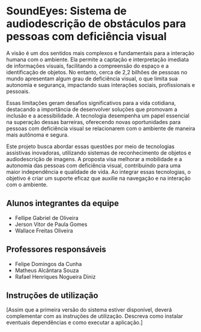 # SoundEyes: Sistema de audiodescrição de obstáculos para pessoas com deficiência visual

A visão é um dos sentidos mais complexos e fundamentais para a interação humana com o ambiente. Ela permite a captação e interpretação imediata de informações visuais, facilitando a compreensão do espaço e a identificação de objetos. No entanto, cerca de 2,2 bilhões de pessoas no mundo apresentam algum grau de deficiência visual, o que limita sua autonomia e segurança, impactando suas interações sociais, profissionais e pessoais.

Essas limitações geram desafios significativos para a vida cotidiana, destacando a importância de desenvolver soluções que promovam a inclusão e a acessibilidade. A tecnologia desempenha um papel essencial na superação dessas barreiras, oferecendo novas oportunidades para pessoas com deficiência visual se relacionarem com o ambiente de maneira mais autônoma e segura.

Este projeto busca abordar essas questões por meio de tecnologias assistivas inovadoras, utilizando sistemas de reconhecimento de objetos e audiodescrição de imagens. A proposta visa melhorar a mobilidade e a autonomia das pessoas com deficiência visual, contribuindo para uma maior independência e qualidade de vida. Ao integrar essas tecnologias, o objetivo é criar um suporte eficaz que auxilie na navegação e na interação com o ambiente.

## Alunos integrantes da equipe

* Fellipe Gabriel de Oliveira
* Jerson Vitor de Paula Gomes
* Wallace Freitas Oliveira

## Professores responsáveis

* Felipe Domingos da Cunha
* Matheus Alcântara Souza
* Rafael Henriques Nogueira Diniz

## Instruções de utilização

[Assim que a primeira versão do sistema estiver disponível, deverá complementar com as instruções de utilização. Descreva como instalar eventuais dependências e como executar a aplicação.]
